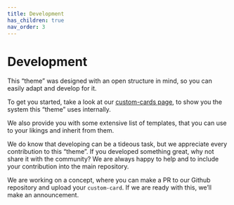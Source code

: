 ```yaml
---
title: Development
has_children: true
nav_order: 3
---
```

# [](#development)Development

This “theme” was designed with an open structure in mind, so you can easily adapt and develop for it.

To get you started, take a look at our [custom-cards page](/development/custom_card), to show you the system this “theme” uses internally.

We also provide you with some extensive list of templates, that you can use to your likings and inherit from them.

We do know that developing can be a tideous task, but we appreciate every contribution to this “theme”. If you developed something great, why not share it with the community? We are always happy to help and to include your contribution into the main repository.

We are working on a concept, where you can make a PR to our Github repository and upload your `custom-card`. If we are ready with this, we’ll make an announcement.